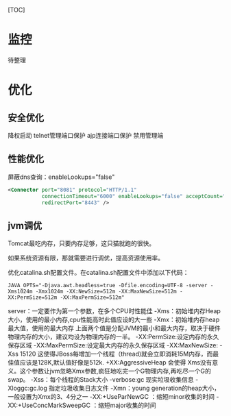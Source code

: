 [TOC]

# 监控

待整理



# 优化

## 安全优化

降权启动
telnet管理端口保护
ajp连接端口保护
禁用管理端

## 性能优化

屏蔽dns查询：enableLookups="false"

```xml
<Connector port="8081" protocol="HTTP/1.1"
           connectionTimeout="6000" enableLookups="false" acceptCount="800"
           redirectPort="8443" />
```



## jvm调优

Tomcat最吃内存，只要内存足够，这只猫就跑的很快。

如果系统资源有限，那就需要进行调优，提高资源使用率。

优化catalina.sh配置文件。在catalina.sh配置文件中添加以下代码：

```shell
JAVA_OPTS="-Djava.awt.headless=true -Dfile.encoding=UTF-8 -server -Xms1024m -Xmx1024m -XX:NewSize=512m -XX:MaxNewSize=512m -XX:PermSize=512m -XX:MaxPermSize=512m"
```

server：一定要作为第一个参数，在多个CPU时性能佳
-Xms：初始堆内存Heap大小，使用的最小内存,cpu性能高时此值应设的大一些
-Xmx：初始堆内存heap最大值，使用的最大内存
上面两个值是分配JVM的最小和最大内存，取决于硬件物理内存的大小，建议均设为物理内存的一半。
-XX:PermSize:设定内存的永久保存区域
-XX:MaxPermSize:设定最大内存的永久保存区域
-XX:MaxNewSize:
-Xss 15120 这使得JBoss每增加一个线程（thread)就会立即消耗15M内存，而最佳值应该是128K,默认值好像是512k.
+XX:AggressiveHeap 会使得 Xms没有意义。这个参数让jvm忽略Xmx参数,疯狂地吃完一个G物理内存,再吃尽一个G的swap。
-Xss：每个线程的Stack大小
-verbose:gc 现实垃圾收集信息
-Xloggc:gc.log 指定垃圾收集日志文件
-Xmn：young generation的heap大小，一般设置为Xmx的3、4分之一
-XX:+UseParNewGC ：缩短minor收集的时间
-XX:+UseConcMarkSweepGC ：缩短major收集的时间